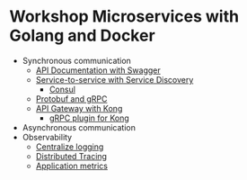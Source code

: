 # Workshop Microservices with Golang and Docker
* Synchronous communication
  * [API Documentation with Swagger](https://github.com/up1/workshop-microservices-golang-2021/tree/main/sync/api-document)
  * [Service-to-service with Service Discovery](https://github.com/up1/workshop-microservices-golang-2021/tree/main/sync/working-with-service-discovery)
    * [Consul](https://www.consul.io/)
  * [Protobuf and gRPC](https://github.com/up1/workshop-microservices-golang-2021/tree/main/sync/protobuf)
  * [API Gateway with Kong](https://github.com/up1/workshop-microservices-golang-2021/tree/main/sync/api-gateway-with-kong)
    * [gRPC plugin for Kong](https://docs.konghq.com/hub/kong-inc/grpc-gateway/)
* Asynchronous communication
* Observability
  * [Centralize logging](https://github.com/up1/workshop-microservices-golang-2021/tree/main/observability/centralize_logging)
  * [Distributed Tracing](https://github.com/up1/workshop-microservices-golang-2021/tree/main/observability/distributed_tracing)
  * [Application metrics](https://github.com/up1/workshop-microservices-golang-2021/tree/main/observability/application_metrics)
